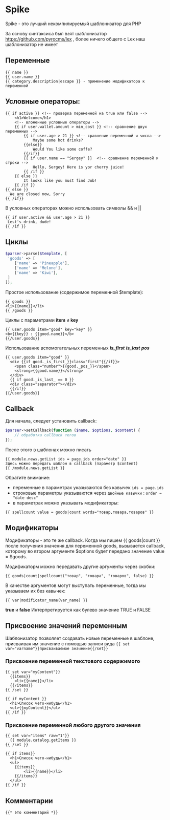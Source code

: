 Spike
======

Spike - это лучший некомпилируемый шаблонизатор для PHP

За основу синтаксиса был взят шаблонизатор https://github.com/pyrocms/lex , более ничего общего с Lex наш шаблонизатор не имеет

## Переменные
```
{{ name }}
{{ user.name }}
{{ category.description|escape }} - применение модификатора к переменной
```

## Условные операторы:
```
{{ if active }}	<!-- проверка переменной на true или false -->
	<h1>Welcome</h1>
	<!-- вложенные условные операторы -->
	{{ if user.wallet.amount > min_cost }} <!-- сравнение двух переменных -->
		{{ if user.age > 21 }} <!-- сравнение переменной и числа -->
			Maybe some hot drinks?
		{{else}}
			Would You like some coffe?
		{{/if}}
		{{ if user.name == "Sergey" }}	<!-- сравнение переменной и строки -->
			Hello, Sergey! Here is yor cherry juice!
		{{ /if }}
	{{ else }}
		It looks like you must find Job!
	{{ /if }}
{{ else }}
  We are closed now, Sorry
{{ /if}}
```

В условных операторах можно использовать символы && и ||
```
{{ if user.active && user.age > 21 }}
 Lest's drink, dude!
{{ /if }}
```

## Циклы
```php 
$parser->parse($template, [
 'goods' => [
    ['name' => 'Pineapple'],
    ['name' => 'Melone'],
    ['name' => 'Kiwi'],
 ]
]);
```

Простое использование (содержимое переменной $template): 
```
{{ goods }}
<li>{{name}}</li>
{{ /goods }}
```

Циклы с параметрами <b>item</b> и <b>key</b>
```
{{ user.goods item="good" key="key" }} 
<b>{{key}} : {{good.name}}</b>
{{/user.goods}}
```

Использование вспомогательных переменных <b>_is_first_</b> <b>_is_last_</b> <b>_pos_</b>
```
{{ user.goods item="good" }} 
  <div {{if good._is_first_}}class="first"{{/if}}>
    <span class="number">{{good._pos_}}</span>
    <strong>{{good.name}}</strong>
  </div>
  {{ if good._is_last_ == 0 }}
  <div class="separator"></div>
  {{/if}}
{{/user.goods}}
```


## Callback
Для начала, следует установить callback: 
```php
$parser->setCallback(function ($name, $options, $content) {
    // обработка callback тегов
});
```
После этого в шаблонах можно писать
```
{{ module.news.getList ids = page.ids order="date" }}
Здесь можно передать шаблон в callback (параметр $content) 
{{ /module.news.getList }}
```
Обратите внимание: 
* переменные в параметрах указываются без кавычек `ids = page.ids`
* строковые параметры указываются через `двойные кавычки` : `order = "date desc"`
* в параметрах можно указывать модификаторы:
```
{{ spellcount value = goods|count words="товар,товара,товаров" }}
```

## Модификаторы
Модификаторы - это те же callback. Когда мы пишем {{ goods|count }} после получения значения для переменной goods, вызывается callback, которому во втором аргументе $options 
будет передано значение value = $goods. 

Модификаторм можно передавать другие аргументы через скобки: 
```
{{ goods|count|spellcount("товар", "товара", "товаров", false) }}
```
В качестве аргументов могут выступать переменные, тогда мы указываем их без кавычек:
``` 
{{ var|modificator_name(var_name) }}
```

<b>true</b> и <b>false</b> Интерпретируется как булево значение TRUE и FALSE

## Присвоение значений переменным
Шаблонизатор позволяет создавать новые переменные в шаблоне, присваивая им значение с помощью записи вида <code>{{ set var="varname"}}присваиваемое значение{{/set}}</code>
### Присвоение переменной текстового содержимого
```
{{ set var="myContent"}}
  {{items}}
 	<li>{{name}}</li>
  {{/items}}
{{ /set }}

{{ if myContent }}
  <h1>Список чего-нибудь</h1>
  <ul>{{myContent}}</ul>
{{ /if }}
```

### Присвоение переменной любого другого значения
```
{{ set var="items" raw="1"}}
  {{ module.catalog.getItems }}
{{ /set }}

{{ if items}}	
  <h1>Список чего-нибудь</h1>
  <ul>
	{{items}}
		<li>{{name}}</li>
	{{/items}}
  </ul>
{{ /if }}
```



## Комментарии
```
{{* это комментарий *}}
```

